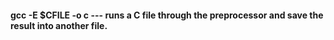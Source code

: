 
#### gcc -E $CFILE -o c --- runs a C file through the preprocessor and save the result into another file.
